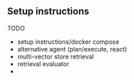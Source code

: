 ## Setup instructions

TODO
* setup instructions/docker compose
* alternative agent (plan/execute, react)
* multi-vector store retrieval 
* retrieval evaluator
* 
